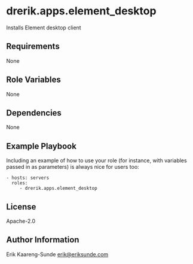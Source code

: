 drerik.apps.element_desktop
=========

Installs Element desktop client

Requirements
------------

None

Role Variables
--------------

None

Dependencies
------------

None

Example Playbook
----------------

Including an example of how to use your role (for instance, with variables passed in as parameters) is always nice for users too:

    - hosts: servers
      roles:
         - drerik.apps.element_desktop

License
-------

Apache-2.0

Author Information
------------------

Erik Kaareng-Sunde <erik@eriksunde.com>
